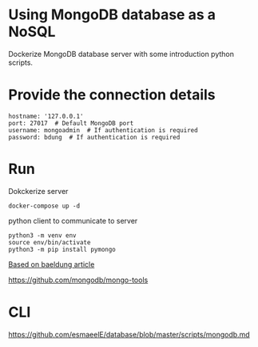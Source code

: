 # Using MongoDB database as a NoSQL

Dockerize MongoDB database server with some introduction python scripts.

# Provide the connection details

```
hostname: '127.0.0.1'
port: 27017  # Default MongoDB port
username: mongoadmin  # If authentication is required
password: bdung  # If authentication is required
```
# Run

Dokckerize server

```
docker-compose up -d
```

python client to communicate to server
```
python3 -m venv env
source env/bin/activate
python3 -m pip install pymongo
```


[Based on baeldung article](https://www.baeldung.com/linux/mongodb-as-docker-container)



https://github.com/mongodb/mongo-tools


# CLI

https://github.com/esmaeelE/database/blob/master/scripts/mongodb.md


